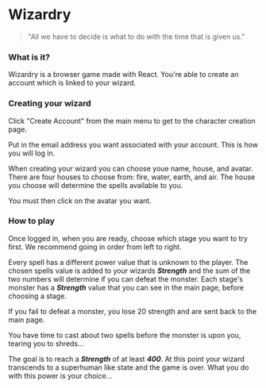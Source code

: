 # Wizardry

> "All we have to decide is what to do with the time that is given us."

### What is it?

Wizardry is a browser game made with React. You're able to create an account which is linked to your wizard.

### Creating your wizard

Click "Create Account" from the main menu to get to the character creation page.

Put in the email address you want associated with your account. This is how you will log in. 

When creating your wizard you can choose youe name, house, and avatar. There are four houses to choose from: fire, water, earth, and air. The house you choose will determine the spells available to you. 

You must then click on the avatar you want.

### How to play

Once logged in, when you are ready, choose which stage you want to try first. We recommend going in order from left to right. 

Every spell has a different power value that is unknown to the player. The chosen spells value is added to your wizards **_Strength_** and the sum of the two numbers will determine if you can defeat the monster. Each stage's monster has a **_Strength_** value that you can see in the main page, before choosing a stage. 

If you fail to defeat a monster, you lose 20 strength and are sent back to the main page. 

You have time to cast about two spells before the monster is upon you, tearing you to shreds...

The goal is to reach a **_Strength_** of at least **_400_**. At this point your wizard transcends to a superhuman like state and the game is over. What you do with this power is your choice...